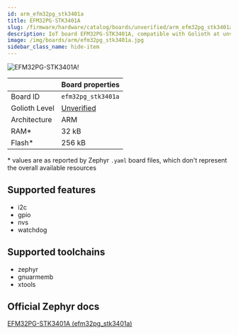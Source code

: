 ```yaml
---
id: arm_efm32pg_stk3401a
title: EFM32PG-STK3401A
slug: /firmware/hardware/catalog/boards/unverified/arm_efm32pg_stk3401a
description: IoT board EFM32PG-STK3401A, compatible with Golioth at unverified level.
image: /img/boards/arm/efm32pg_stk3401a.jpg
sidebar_class_name: hide-item
---
```


[//]: # (This is an auto-generated file, do not edit! Changes to it will be lost upon re-generation)

![EFM32PG-STK3401A!](/img/boards/arm/efm32pg_stk3401a.jpg "EFM32PG-STK3401A")

|                | Board properties     |
| -------------  | -------------------- |
| Board ID       | `efm32pg_stk3401a` |
| Golioth Level  | [Unverified](/firmware/hardware#unverified-boards) |
| Architecture   | ARM |
| RAM*           | 32 kB |
| Flash*         | 256 kB |

\* values are as reported by Zephyr `.yaml` board files, which don't represent the overall available resources



## Supported features

* i2c
* gpio
* nvs
* watchdog

## Supported toolchains

* zephyr
* gnuarmemb
* xtools

## Official Zephyr docs

[EFM32PG-STK3401A (efm32pg_stk3401a)](https://docs.zephyrproject.org/3.6.0/boards/arm/efm32pg_stk3401a/doc/index.html)
